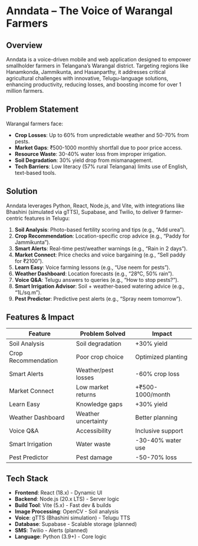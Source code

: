 # Anndata – The Voice of Warangal Farmers

## Overview
Anndata is a voice-driven mobile and web application designed to empower smallholder farmers in Telangana’s Warangal district. Targeting regions like Hanamkonda, Jammikunta, and Hasanparthy, it addresses critical agricultural challenges with innovative, Telugu-language solutions, enhancing productivity, reducing losses, and boosting income for over 1 million farmers.

## Problem Statement
Warangal farmers face:
- **Crop Losses**: Up to 60% from unpredictable weather and 50-70% from pests.
- **Market Gaps**: ₹500-1000 monthly shortfall due to poor price access.
- **Resource Waste**: 30-40% water loss from improper irrigation.
- **Soil Degradation**: 30% yield drop from mismanagement.
- **Tech Barriers**: Low literacy (57% rural Telangana) limits use of English, text-based tools.

## Solution
Anndata leverages Python, React, Node.js, and Vite, with integrations like Bhashini (simulated via gTTS), Supabase, and Twilio, to deliver 9 farmer-centric features in Telugu:

1. **Soil Analysis**: Photo-based fertility scoring and tips (e.g., “Add urea”).
2. **Crop Recommendation**: Location-specific crop advice (e.g., “Paddy for Jammikunta”).
3. **Smart Alerts**: Real-time pest/weather warnings (e.g., “Rain in 2 days”).
4. **Market Connect**: Price checks and voice bargaining (e.g., “Sell paddy for ₹2100”).
5. **Learn Easy**: Voice farming lessons (e.g., “Use neem for pests”).
6. **Weather Dashboard**: Location forecasts (e.g., “28°C, 50% rain”).
7. **Voice Q&A**: Telugu answers to queries (e.g., “How to stop pests?”).
8. **Smart Irrigation Advisor**: Soil + weather-based watering advice (e.g., “1L/sq.m”).
9. **Pest Predictor**: Predictive pest alerts (e.g., “Spray neem tomorrow”).

## Features & Impact
| Feature              | Problem Solved             | Impact                     |
|----------------------|----------------------------|----------------------------|
| Soil Analysis        | Soil degradation          | +30% yield                |
| Crop Recommendation  | Poor crop choice          | Optimized planting        |
| Smart Alerts         | Weather/pest losses       | -60% crop loss            |
| Market Connect       | Low market returns        | +₹500-1000/month          |
| Learn Easy           | Knowledge gaps            | +30% yield                |
| Weather Dashboard    | Weather uncertainty       | Better planning           |
| Voice Q&A            | Accessibility             | Inclusive support         |
| Smart Irrigation     | Water waste               | -30-40% water use         |
| Pest Predictor       | Pest damage               | -50-70% loss              |

## Tech Stack
- **Frontend**: React (18.x) - Dynamic UI  
- **Backend**: Node.js (20.x LTS) - Server logic  
- **Build Tool**: Vite (5.x) - Fast dev & builds  
- **Image Processing**: OpenCV - Soil analysis  
- **Voice**: gTTS (Bhashini simulation) - Telugu TTS  
- **Database**: Supabase - Scalable storage (planned)  
- **SMS**: Twilio - Alerts (planned)  
- **Language**: Python (3.9+) - Core logic
